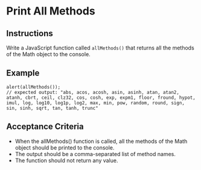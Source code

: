 # Print All Methods

## Instructions

Write a JavaScript function called `allMethods()` that returns all the methods of the Math object to the console.

## Example

```
alert(allMethods());
// expected output: "abs, acos, acosh, asin, asinh, atan, atan2, atanh, cbrt, ceil, clz32, cos, cosh, exp, expm1, floor, fround, hypot, imul, log, log10, log1p, log2, max, min, pow, random, round, sign, sin, sinh, sqrt, tan, tanh, trunc"
```

## Acceptance Criteria

- When the allMethods() function is called, all the methods of the Math object should be printed to the console.
- The output should be a comma-separated list of method names.
- The function should not return any value.
